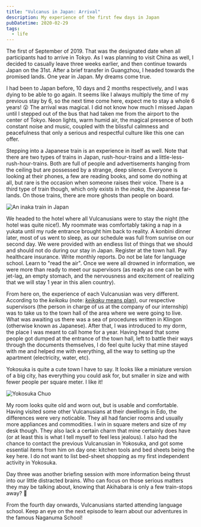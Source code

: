 ```yaml
---
title: "Vulcanus in Japan: Arrival"
description: My experience of the first few days in Japan
pubDatetime: 2020-02-29
tags:
  - life
---
```


The first of September of 2019. That was the designated date when all participants had to arrive in Tokyo. As I was planning to visit China as well, I decided to casually leave three weeks earlier, and then continue towards Japan on the 31st. After a brief transfer in Guangzhou, I headed towards the promised lands. One year in Japan. My dreams come true.

I had been to Japan before, 10 days and 2 months respectively, and I was dying to be able to go again. It seems like I always multiply the time of my previous stay by 6, so the next time come here, expect me to stay a whole 6 years! 😮 The arrival was magical. I did not know how much I missed Japan until I stepped out of the bus that had taken me from the airport to the center of Tokyo. Neon lights, warm humid air, the magical presence of both constant noise and music, coupled with the blissful calmness and peacefulness that only a serious and respectful culture like this one can offer.

Stepping into a Japanese train is an experience in itself as well. Note that there are two types of trains in Japan, rush-hour-trains and a little-less-rush-hour-trains. Both are full of people and advertisements hanging from the ceiling but are possessed by a strange, deep silence. Everyone is looking at their phones, a few are reading books, and some do nothing at all, but rare is the occasion when someone raises their voice. There is a third type of train though, which only exists in the _inaka_, the Japanese far-lands. On those trains, there are more ghosts than people on board.

<img src='@assets/images/japan-arrival/ghost-train.jpg' alt='An inaka train in Japan' >

We headed to the hotel where all Vulcanusians were to stay the night (the hotel was quite nice!). My roommate was comfortably taking a nap in a yukata until my rude entrance brought him back to reality. A konbini dinner later, most of us went to sleep, as our schedule was full from sunrise on our second day. We were provided with an endless list of things that we should and should not do during our stay in Japan. Register at the town hall. Pay healthcare insurance. Write monthly reports. Do not be late for language school. Learn to "read the air". Once we were all drowned in information, we were more than ready to meet our supervisors (as ready as one can be with jet-lag, an empty stomach, and the nervousness and excitement of realizing that we will stay 1 year in this alien country).

From here on, the experience of each Vulcanusian was very different. According to the _keikaku_ (note: [_keikaku_ means plan](https://knowyourmeme.com/memes/just-according-to-keikaku)), our respective supervisors (the person in charge of us at the company of our internship) was to take us to the town hall of the area where we were going to live. What was awaiting us there was a sea of procedures written in Klingon (otherwise known as Japanese). After that, I was introduced to my dorm, the place I was meant to call home for a year. Having heard that some people got dumped at the entrance of the town hall, left to battle their ways through the documents themselves, I do feel quite lucky that mine stayed with me and helped me with everything, all the way to setting up the apartment (electricity, water, etc).

Yokosuka is quite a cute town I have to say. It looks like a miniature version of a big city, has everything you could ask for, but smaller in size and with fewer people per square meter. I like it!

<img src='@assets/images/japan-arrival/yokosuka.jpg' alt='Yokosuka Chuo'>

My room looks quite old and worn out, but is usable and comfortable. Having visited some other Vulcanusians at their dwellings in Edo, the differences were very noticable. They all had fancier rooms and usually more appliances and commodities. I win in square meters and size of my desk though. They also lack a certain charm that mine certainly does have (or at least this is what I tell myself to feel less jealous). I also had the chance to contact the previous Vulcanusian in Yokosuka, and got some essential items from him on day one: kitchen tools and bed sheets being the key here. I do not want to list bed-sheet shopping as my first independent activity in Yokosuka.

Day three was another briefing session with more information being thrust into our little distracted brains. Who can focus on those serious matters they may be talking about, knowing that Akihabara is only a few train-stops away? 🤔

From the fourth day onwards, Vulcanusians started attending language school. Keep an eye on the next episode to learn about our adventures in the famous Naganuma School!
